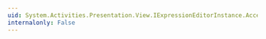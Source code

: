 ```yaml
---
uid: System.Activities.Presentation.View.IExpressionEditorInstance.AcceptsReturn
internalonly: False
---
```

